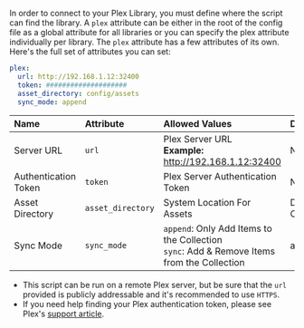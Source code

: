 In order to connect to your Plex Library, you must define where the script can find the library. A `plex` attribute can be either in the root of the config file as a global attribute for all libraries or you can specify the plex attribute individually per library. The `plex` attribute has a few attributes of its own. Here's the full set of attributes you can set:

```yaml
plex:
  url: http://192.168.1.12:32400
  token: ####################
  asset_directory: config/assets
  sync_mode: append
```

| Name | Attribute | Allowed Values | Default | Required |
| :-- | :-- | :-- | :-- | :--: |
| Server URL | `url` | Plex Server URL<br><strong>Example:</strong> http://192.168.1.12:32400 | N/A | :heavy_check_mark: |
| Authentication Token | `token` | Plex Server Authentication Token | N/A | :heavy_check_mark: |
| Asset Directory | `asset_directory` | System Location For Assets | Directory of Config/assets | :x: |
| Sync Mode | `sync_mode` | `append`: Only Add Items to the Collection<br>`sync`: Add & Remove Items from the Collection | append | :x: |

* This script can be run on a remote Plex server, but be sure that the `url` provided is publicly addressable and it's recommended to use `HTTPS`.
* If you need help finding your Plex authentication token, please see Plex's [support article](https://support.plex.tv/articles/204059436-finding-an-authentication-token-x-plex-token/).